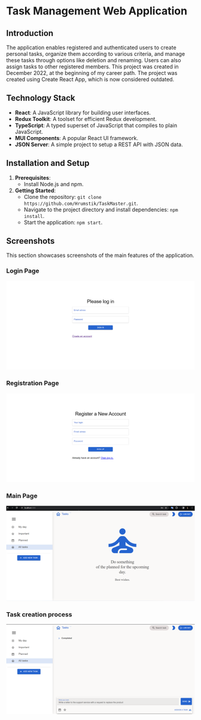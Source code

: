 # Task Management Web Application

## Introduction
The application enables registered and authenticated users to create personal tasks, organize them according to various criteria, and manage these tasks through options like deletion and renaming. Users can also assign tasks to other registered members. This project was created in December 2022, at the beginning of my career path. The project was created using Create React App, which is now considered outdated.

## Technology Stack
- **React**: A JavaScript library for building user interfaces.
- **Redux Toolkit**: A toolset for efficient Redux development.
- **TypeScript**: A typed superset of JavaScript that compiles to plain JavaScript.
- **MUI Components**: A popular React UI framework.
- **JSON Server**: A simple project to setup a REST API with JSON data.

## Installation and Setup
1. **Prerequisites**:
   - Install Node.js and npm.
2. **Getting Started**:
   - Clone the repository: `git clone https://github.com/Hrumstik/TaskMaster.git`.
   - Navigate to the project directory and install dependencies: `npm install`.
   - Start the application: `npm start`.
  
## Screenshots

This section showcases screenshots of the main features of the application.
### Login Page
![Login Page](./screenshots/loginPage.png)
### Registration Page
![Registration Page](./screenshots/registrationPage.png)
### Main Page
![Main Page](./screenshots/mainPage.png)
### Task creation process
![Task creation process](./screenshots/creationOfTheTask.png)
